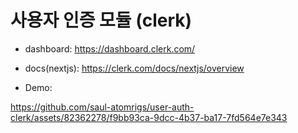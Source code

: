 # 사용자 인증 모듈 (clerk)
- dashboard: https://dashboard.clerk.com/
- docs(nextjs): https://clerk.com/docs/nextjs/overview

- Demo:

https://github.com/saul-atomrigs/user-auth-clerk/assets/82362278/f9bb93ca-9dcc-4b37-ba17-7fd564e7e343

